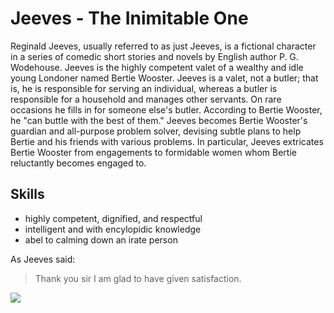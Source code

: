 # Jeeves - The Inimitable One

Reginald Jeeves, usually referred to as just Jeeves, is a fictional character in a series of comedic short stories and novels by English author P. G. Wodehouse. 
Jeeves is the highly competent valet of a wealthy and idle young Londoner named Bertie Wooster.
Jeeves is a valet, not a butler; that is, he is responsible for serving an individual, whereas a butler is responsible for a household and manages other servants. On rare occasions he fills in for someone else's butler. According to Bertie Wooster, he "can buttle with the best of them."
Jeeves becomes Bertie Wooster's guardian and all-purpose problem solver, devising subtle plans to help Bertie and his friends with various problems. In particular, Jeeves extricates Bertie Wooster from engagements to formidable women whom Bertie reluctantly becomes engaged to.

## Skills

* highly competent, dignified, and respectful
* intelligent and with encylopidic knowledge
* abel to calming down an irate person

As Jeeves said:

> Thank you sir
> I am glad to have given satisfaction.

<img src="http://www.elproductions.co.uk/wp-content/uploads/2013/10/JEEVES-11.jpg"/>
 